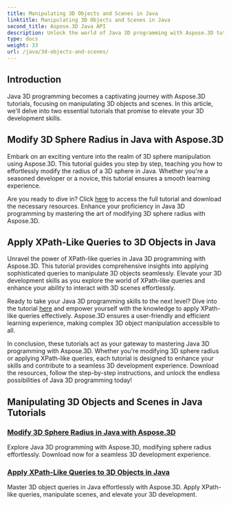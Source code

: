 ```yaml
---
title: Manipulating 3D Objects and Scenes in Java
linktitle: Manipulating 3D Objects and Scenes in Java
second_title: Aspose.3D Java API
description: Unlock the world of Java 3D programming with Aspose.3D tutorials. Learn to modify sphere radius and apply XPath-like queries effortlessly for seamless 3D development.
type: docs
weight: 33
url: /java/3d-objects-and-scenes/
---
```

## Introduction

Java 3D programming becomes a captivating journey with Aspose.3D tutorials, focusing on manipulating 3D objects and scenes. In this article, we'll delve into two essential tutorials that promise to elevate your 3D development skills.

## Modify 3D Sphere Radius in Java with Aspose.3D
Embark on an exciting venture into the realm of 3D sphere manipulation using Aspose.3D. This tutorial guides you step by step, teaching you how to effortlessly modify the radius of a 3D sphere in Java. Whether you're a seasoned developer or a novice, this tutorial ensures a smooth learning experience.

Are you ready to dive in? Click [here](./modify-sphere-radius/) to access the full tutorial and download the necessary resources. Enhance your proficiency in Java 3D programming by mastering the art of modifying 3D sphere radius with Aspose.3D.

## Apply XPath-Like Queries to 3D Objects in Java
Unravel the power of XPath-like queries in Java 3D programming with Aspose.3D. This tutorial provides comprehensive insights into applying sophisticated queries to manipulate 3D objects seamlessly. Elevate your 3D development skills as you explore the world of XPath-like queries and enhance your ability to interact with 3D scenes effortlessly.

Ready to take your Java 3D programming skills to the next level? Dive into the tutorial [here](./xpath-like-object-queries/) and empower yourself with the knowledge to apply XPath-like queries effectively. Aspose.3D ensures a user-friendly and efficient learning experience, making complex 3D object manipulation accessible to all.

In conclusion, these tutorials act as your gateway to mastering Java 3D programming with Aspose.3D. Whether you're modifying 3D sphere radius or applying XPath-like queries, each tutorial is designed to enhance your skills and contribute to a seamless 3D development experience. Download the resources, follow the step-by-step instructions, and unlock the endless possibilities of Java 3D programming today!
## Manipulating 3D Objects and Scenes in Java Tutorials
### [Modify 3D Sphere Radius in Java with Aspose.3D](./modify-sphere-radius/)
Explore Java 3D programming with Aspose.3D, modifying sphere radius effortlessly. Download now for a seamless 3D development experience.
### [Apply XPath-Like Queries to 3D Objects in Java](./xpath-like-object-queries/)
Master 3D object queries in Java effortlessly with Aspose.3D. Apply XPath-like queries, manipulate scenes, and elevate your 3D development.